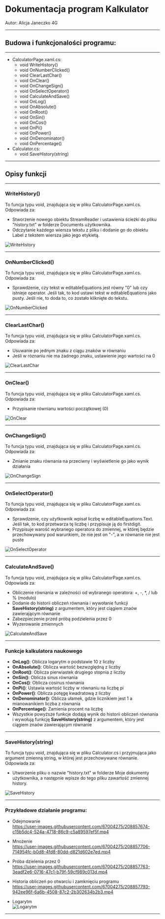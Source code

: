 # Dokumentacja program Kalkulator
Autor: Alicja Janeczko 4G

___

## Budowa i funkcjonalości programu:

___

* CalculatorPage.xaml.cs:
  * void WriteHistory()
  * void OnNumberClicked()
  * void ClearLastChar()
  * void OnClear()
  * void OnChangeSign()
  * void OnSelectOperator()
  * void CalculateAndSave()
  * void OnLog()
  * void OnAbsolute()
  * void OnRoot()
  * void OnSin()
  * void OnCos()
  * void OnPi()
  * void OnPower()
  * void OnDenominator()
  * void OnPercentage()
* Calculator.cs:
  * void SaveHistory(string)

___

## Opisy funkcji

___

### WriteHistory()
To funcja typu void, znajdująca się w pliku CalculatorPage.xaml.cs. Odpowiada za:
* Stworzenie nowego obiektu StreamReader i ustawienia ścieżki do pliku "history.txt" w folderze Documents użytkownika.
* Odczytanie każdego wiersza tekstu z pliku i dodanie go do obiektu Label z tekstem wiersza jako jego etykietą.

![WriteHistory](images/wh1.png)

___

### OnNumberClicked()
To funcja typu void, znajdująca się w pliku CalculatorPage.xaml.cs. Odpowiada za:

* Sprawdzenie, czy tekst w editableEquations jest równy "0" lub czy istnieje operator. Jeśli tak, to kod ustawi tekst w editableEquations jako pusty. Jeśli nie, to doda to, co zostało kliknięte do tekstu.

![OnNumberClicked](images/onc2.png)

___

### ClearLastChar()
To funcja typu void, znajdująca się w pliku CalculatorPage.xaml.cs. Odpowiada za:

* Usuwanie po jednym znaku z ciągu znaków w równaniu
* Jeśli w róznaniu nie ma żadnego znaku, ustawienie jego wartości na 0

![ClearLastChar](images/clc3.PNG)
___

### OnClear()
To funcja typu void, znajdująca się w pliku CalculatorPage.xaml.cs. Odpowiada za:

* Przypisanie równianu wartości początkowej (0)
 
![OnClear](images/oc4.PNG)
___

### OnChangeSign()
To funcja typu void, znajdująca się w pliku CalculatorPage.xaml.cs. Odpowiada za:

* Zmianie znaku równania na przeciwny i wyświetlenie go jako wynik działania

![OnChangeSign](images/ocs5.PNG)

___

### OnSelectOperator()
To funcja typu void, znajdująca się w pliku CalculatorPage.xaml.cs. Odpowiada za:

* Sprawdzenie, czy użytkownik wpisał liczbę w editableEquations.Text. Jeśli tak, to kod przetwarza tę liczbę i przypisuje ją do firstdigit.
* Przypisuje warość wybranego operatora do zmiennej, w której będzie przechowywany pod warunkiem, że nie jest on "-", a w równanie nie jest puste

![OnSelectOperator](images/oso6.PNG)

___

### CalculateAndSave()
To funcja typu void, znajdująca się w pliku CalculatorPage.xaml.cs. Odpowiada za:

* Obliczenie równania w zależności od wybranego operatora: +, -, *, / lub % (modulo)
* Dodanie do historii obliczeń równania i wywołanie funkcji **SaveHistory(string)** z argumentem, który jest ciągiem znaów zawierającym równanie
* Zabezpieczenie przed próbą podzielenia przez 0
* Wyzerowanie zmiennych
  
![CalculateAndSave](images/cas7.png)
___

### Funkcje kalkulatora naukowego
* **OnLog()**: Oblicza logarytm o podstawie 10 z liczby
* **OnAbsolute()**: Oblicza wartość bezwzględną z liczby
* **OnRoot()**: Oblicza pierwiastek drugiego stopnia z liczby
* **OnSin()**: Oblicza sinus równania
* **OnCos()**: Oblicza cosinus równania
* **OnPi()**: Ustawia wartość liczby w równaniu na liczbę pi
* **OnPower()**: Oblicza potęgę kwadratową z liczby
* **OnDenominator()**: Oblicza ułamek, gdzie licznikiem jest 1 a mianowanikiem liczba z równania
* **OnPercentage()**: Zamienia procent na liczbę
* Wszystkie powyższe funkcje dodają wynik do historii obliczeń równania i wywołują funkcję **SaveHistory(string)** z argumentem, który jest ciągiem znaów zawierającym równanie
___

### SaveHistory(string)
To funcja typu void, znajdująca się w pliku Calculator.cs i przyjmująca jako argument zmienną string, w której jest przechowywane równanie. Odpowiada za:

* Utworzenie pliku o nazwie "history.txt" w folderze Moje dokumenty użytkownika, a następnie wpisze do tego pliku zawartość zmiennej history.
 
![SaveHistory](images/sh8.PNG)
___

### Przykładowe działanie programu: 

* Odejmowanie  
https://user-images.githubusercontent.com/67004275/208857674-c15b5dc4-524a-4718-86c9-c5a89597ef5f.mp4

* Mnożenie  
https://user-images.githubusercontent.com/67004275/208857706-714954fc-b0d8-4fd8-80dd-d821d602e7ed.mp4

* Próba dzielenia przez 0  
https://user-images.githubusercontent.com/67004275/208857763-3eadf2e6-0716-47c1-b79f-59cf989c013d.mp4

* Historia obliczeń po otwarciu i zamknięciu programu  
https://user-images.githubusercontent.com/67004275/208857793-942ee96f-6a6b-4508-87c2-2b302634b2b3.mp4

* Logarytm  
![Logarytm](images/log.PNG)

___
